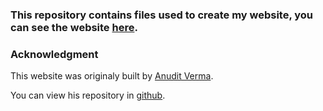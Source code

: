 ### This repository contains files used to create my website, you can see the website [here](https://cardosaum.github.io/).


### Acknowledgment

This website was originaly built by [Anudit Verma](https://www.anudit.in/).

You can view his repository in [github](https://github.com/anuditverma/anuditverma.github.io).
